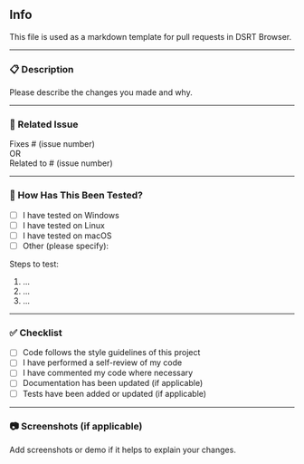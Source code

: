 ## Info
This file is used as a markdown template for pull requests in DSRT Browser.

---

### 📋 Description
Please describe the changes you made and why.

---

### 🔗 Related Issue
Fixes # (issue number)  
OR  
Related to # (issue number)

---

### 🧪 How Has This Been Tested?
- [ ] I have tested on Windows
- [ ] I have tested on Linux
- [ ] I have tested on macOS
- [ ] Other (please specify):

Steps to test:
1. ...
2. ...
3. ...

---

### ✅ Checklist
- [ ] Code follows the style guidelines of this project
- [ ] I have performed a self-review of my code
- [ ] I have commented my code where necessary
- [ ] Documentation has been updated (if applicable)
- [ ] Tests have been added or updated (if applicable)

---

### 📷 Screenshots (if applicable)
Add screenshots or demo if it helps to explain your changes.
